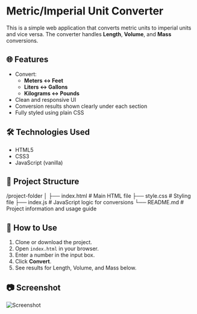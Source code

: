 # Metric/Imperial Unit Converter

This is a simple web application that converts metric units to imperial units and vice versa. The converter handles **Length**, **Volume**, and **Mass** conversions.

## 🌐 Features

- Convert:
  - **Meters ↔ Feet**
  - **Liters ↔ Gallons**
  - **Kilograms ↔ Pounds**
- Clean and responsive UI
- Conversion results shown clearly under each section
- Fully styled using plain CSS

## 🛠️ Technologies Used

- HTML5
- CSS3
- JavaScript (vanilla)

## 📁 Project Structure
/project-folder
│
├── index.html # Main HTML file
├── style.css # Styling file
├── index.js # JavaScript logic for conversions
└── README.md # Project information and usage guide


## 🚀 How to Use

1. Clone or download the project.
2. Open `index.html` in your browser.
3. Enter a number in the input box.
4. Click **Convert**.
5. See results for Length, Volume, and Mass below.

## 📷 Screenshot

![Screenshot](screenshot.png)


